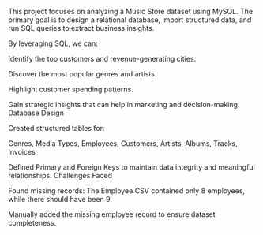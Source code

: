This project focuses on analyzing a Music Store dataset using MySQL. The primary goal is to design a relational database, import structured data, and run SQL queries to extract business insights.

By leveraging SQL, we can:

Identify the top customers and revenue-generating cities.

Discover the most popular genres and artists.

Highlight customer spending patterns.

Gain strategic insights that can help in marketing and decision-making.
Database Design

Created structured tables for:

Genres, Media Types, Employees, Customers, Artists, Albums, Tracks, Invoices

Defined Primary and Foreign Keys to maintain data integrity and meaningful relationships.
Challenges Faced

Found missing records: The Employee CSV contained only 8 employees, while there should have been 9.

Manually added the missing employee record to ensure dataset completeness.

